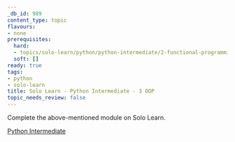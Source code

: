 ```yaml
---
_db_id: 989
content_type: topic
flavours:
- none
prerequisites:
  hard:
  - topics/solo-learn/python/python-intermediate/2-functional-programming
  soft: []
ready: true
tags:
- python
- solo-learn
title: Solo Learn - Python Intermediate - 3 OOP
topic_needs_review: false
---
```


Complete the above-mentioned module on Solo Learn.

[Python Intermediate](https://www.sololearn.com/learn/courses/python-intermediate)